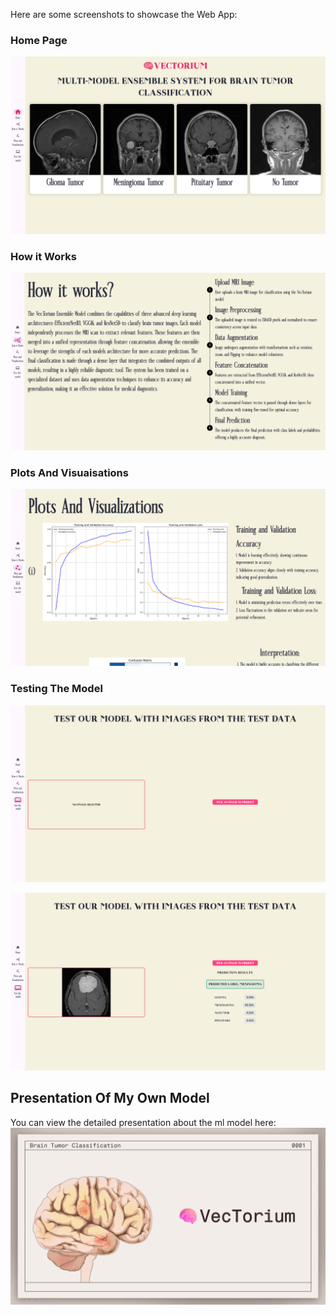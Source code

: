 
Here are some screenshots to showcase the Web App:

### Home Page
![Screenshot 1](flutter_dl_flash_integration/images/Screenshot%20(554).png)

### How it Works
![Screenshot 2](flutter_dl_flash_integration/images/Screenshot%20(555).png)

### Plots And Visuaisations
![Screenshot 3](flutter_dl_flash_integration/images/Screenshot%20(556).png)

### Testing The Model
![Screenshot 4](flutter_dl_flash_integration/images/Screenshot%20(557).png)

![Screenshot 4](flutter_dl_flash_integration/images/Screenshot%20(558).png)

## Presentation Of My Own Model

You can view the detailed presentation about the ml model here:  
[![Project Presentation](flutter_dl_flash_integration/images/Screenshot%20(559).png)](flutter_dl_flash_integration/images/ppt.pptx)
